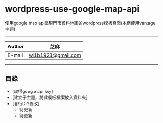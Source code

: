 # wordpress-use-google-map-api

使用google map api呈現門市資料地圖的wordpress模板頁面(本例使用vantage主題)
****
	
|Author|芝麻|
|---|---
|E-mail|wi1b1923@gmail.com


****
## 目錄
* [取得google api key]
* [建立子主題，將此模板檔案放入資料夾]
* [自行DIY修改]
    * 待更新
    * 待更新
